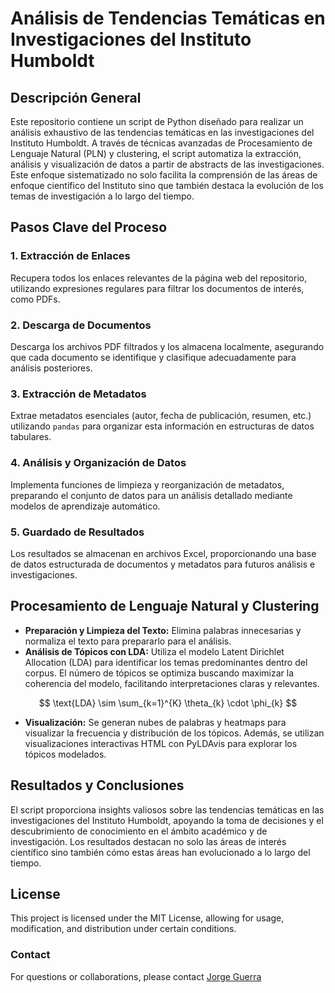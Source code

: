 # Análisis de Tendencias Temáticas en Investigaciones del Instituto Humboldt

## Descripción General
Este repositorio contiene un script de Python diseñado para realizar un análisis exhaustivo de las tendencias temáticas en las investigaciones del Instituto Humboldt. A través de técnicas avanzadas de Procesamiento de Lenguaje Natural (PLN) y clustering, el script automatiza la extracción, análisis y visualización de datos a partir de abstracts de las investigaciones. Este enfoque sistematizado no solo facilita la comprensión de las áreas de enfoque científico del Instituto sino que también destaca la evolución de los temas de investigación a lo largo del tiempo.

## Pasos Clave del Proceso

### 1. Extracción de Enlaces
Recupera todos los enlaces relevantes de la página web del repositorio, utilizando expresiones regulares para filtrar los documentos de interés, como PDFs.

### 2. Descarga de Documentos
Descarga los archivos PDF filtrados y los almacena localmente, asegurando que cada documento se identifique y clasifique adecuadamente para análisis posteriores.

### 3. Extracción de Metadatos
Extrae metadatos esenciales (autor, fecha de publicación, resumen, etc.) utilizando `pandas` para organizar esta información en estructuras de datos tabulares.

### 4. Análisis y Organización de Datos
Implementa funciones de limpieza y reorganización de metadatos, preparando el conjunto de datos para un análisis detallado mediante modelos de aprendizaje automático.

### 5. Guardado de Resultados
Los resultados se almacenan en archivos Excel, proporcionando una base de datos estructurada de documentos y metadatos para futuros análisis e investigaciones.

## Procesamiento de Lenguaje Natural y Clustering

- **Preparación y Limpieza del Texto:** Elimina palabras innecesarias y normaliza el texto para prepararlo para el análisis.
- **Análisis de Tópicos con LDA:** Utiliza el modelo Latent Dirichlet Allocation (LDA) para identificar los temas predominantes dentro del corpus. El número de tópicos se optimiza buscando maximizar la coherencia del modelo, facilitando interpretaciones claras y relevantes.

$$
\text{LDA} \sim \sum_{k=1}^{K} \theta_{k} \cdot \phi_{k}
$$

- **Visualización:** Se generan nubes de palabras y heatmaps para visualizar la frecuencia y distribución de los tópicos. Además, se utilizan visualizaciones interactivas HTML con PyLDAvis para explorar los tópicos modelados.

## Resultados y Conclusiones

El script proporciona insights valiosos sobre las tendencias temáticas en las investigaciones del Instituto Humboldt, apoyando la toma de decisiones y el descubrimiento de conocimiento en el ámbito académico y de investigación. Los resultados destacan no solo las áreas de interés científico sino también cómo estas áreas han evolucionado a lo largo del tiempo.

## License
This project is licensed under the MIT License, allowing for usage, modification, and distribution under certain conditions.

### Contact
For questions or collaborations, please contact [Jorge Guerra](mailto:ja.guerrae@uniandes.edu.co)

